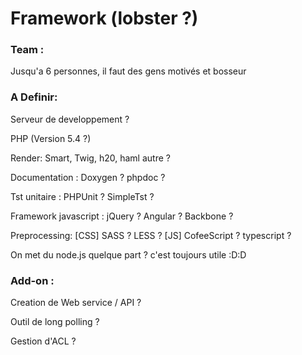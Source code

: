 Framework (lobster ?)
=====================

### Team :
Jusqu'a 6 personnes, il faut des gens motivés et bosseur 

### A Definir:
Serveur de developpement ?

PHP (Version 5.4 ?)

Render: Smart, Twig, h20, haml autre ?

Documentation : Doxygen ? phpdoc ?

Tst unitaire : PHPUnit ? SimpleTst ?

Framework javascript : jQuery ? Angular ? Backbone ?

Preprocessing: [CSS] SASS ? LESS ?
               [JS] CofeeScript ? typescript ?
               
On met du node.js quelque part ? c'est toujours utile :D:D

### Add-on :
Creation de Web service / API ?

Outil de long polling ?

Gestion d'ACL ?

